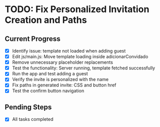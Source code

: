 # TODO: Fix Personalized Invitation Creation and Paths

## Current Progress
- [x] Identify issue: template not loaded when adding guest
- [x] Edit js/main.js: Move template loading inside adicionarConvidado
- [x] Remove unnecessary placeholder replacements
- [x] Test the functionality: Server running, template fetched successfully
- [x] Run the app and test adding a guest
- [x] Verify the invite is personalized with the name
- [x] Fix paths in generated invite: CSS and button href
- [x] Test the confirm button navigation

## Pending Steps
- [x] All tasks completed
